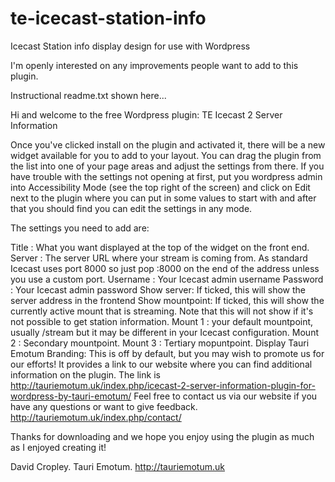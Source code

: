 # te-icecast-station-info
Icecast Station info display design for use with Wordpress

I'm openly interested on any improvements people want to add to this plugin.

Instructional readme.txt shown here...

Hi and welcome to the free Wordpress plugin: TE Icecast 2 Server Information

Once you've clicked install on the plugin and activated it, there will be a new widget available for you to add to your layout.
You can drag the plugin from the list into one of your page areas and adjust the settings from there.
If you have trouble with the settings not opening at first, put you wordpress admin into Accessibility Mode (see the top right of the screen) and click on Edit next
to the plugin where you can put in some values to start with and after that you should find you can edit the settings in any mode.

The settings you need to add are:

Title : What you want displayed at the top of the widget on the front end.
Server : The server URL where your stream is coming from. As standard Icecast uses port 8000 so just pop :8000 on the end of the address unless you use a custom port.
Username : Your Icecast admin username
Password : Your Icecast admin password
Show server: If ticked, this will show the server address in the frontend
Show mountpoint: If ticked, this will show the currently active mount that is streaming. Note that this will not show if it's not possible to get station information.
Mount 1 : your default mountpoint, usually /stream but it may be different in your Icecast configuration.
Mount 2 : Secondary mountpoint.
Mount 3 : Tertiary mopuntpoint.
Display Tauri Emotum Branding: This is off by default, but you may wish to promote us for our efforts! It provides a link to our website where you can find additional
information on the plugin. The link is http://tauriemotum.uk/index.php/icecast-2-server-information-plugin-for-wordpress-by-tauri-emotum/
Feel free to contact us via our website if you have any questions or want to give feedback.
http://tauriemotum.uk/index.php/contact/

Thanks for downloading and we hope you enjoy using the plugin as much as I enjoyed creating it!

David Cropley.
Tauri Emotum.
http://tauriemotum.uk



